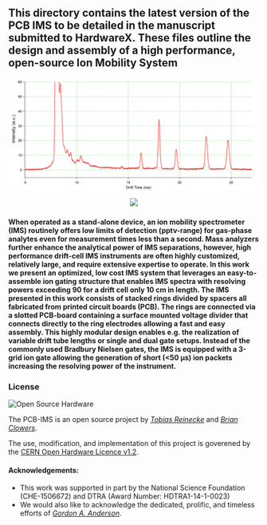 ## This directory contains the latest version of the PCB IMS to be detailed in the manuscript submitted to HardwareX.  These files outline the design and assembly of a high performance, open-source Ion Mobility System

<p align="center">
  <img src="Figures/Spec.png" width="700px"/></p>
</center>
<p align="center">
  <img src="Figures/3gridfoto.png" width="500px"/></p>
</center>

#### When operated as a stand-alone device, an ion mobility spectrometer (IMS) routinely offers low limits of detection (pptv-range) for gas-phase analytes even for measurement times less than a second. Mass analyzers further enhance the analytical power of IMS separations, however, high performance drift-cell IMS instruments are often highly customized, relatively large, and require extensive expertise to operate. In this work we present an optimized, low cost IMS system that leverages an easy-to-assemble ion gating structure that enables IMS spectra with resolving powers exceeding 90 for a drift cell only 10 cm in length. The IMS presented in this work consists of stacked rings divided by spacers all fabricated from printed circuit boards (PCB). The rings are connected via a slotted PCB-board containing a surface mounted voltage divider that connects directly to the ring electrodes allowing a fast and easy assembly. This highly modular design enables e.g. the realization of variable drift tube lengths or single and dual gate setups. Instead of the commonly used Bradbury Nielsen gates, the IMS is equipped with a 3-grid ion gate allowing the generation of short (<50 μs) ion packets increasing the resolving power of the instrument. 

### License

![Open Source Hardware](https://i0.wp.com/www.oshwa.org/wp-content/uploads/2014/03/oshw-logo-200-px.png?zoom=2&resize=190%2C200) 

The PCB-IMS is an open source project by [*Tobias Reinecke*](mailto:treinecke@gmail.com) and [*Brian Clowers*](mailto:bhclowers@gmail.com).

The use, modification, and implementation of this project is goverened by the [CERN Open Hardware Licence v1.2](LICENSE).

#### Acknowledgements:
* This work was supported in part by the National Science Foundation (CHE-1506672) and DTRA (Award Number: HDTRA1-14-1-0023)
* We would also like to acknowledge the dedicated, prolific, and timeless efforts of [*Gordon A. Anderson*](https://github.com/GordonAnderson).  
